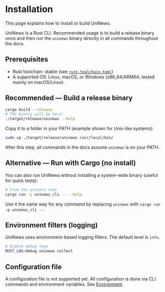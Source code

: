 # Installation

This page explains how to install or build UniNews.

UniNews is a Rust CLI. Recommended usage is to build a release binary once and then run the `uninews` binary directly in all commands throughout the docs.

## Prerequisites

- Rust toolchain: stable (see [`rust-toolchain.toml`](../rust-toolchain.toml))
- A supported OS: Linux, macOS, or Windows (x86_64/ARM64; tested mainly on macOS/Linux).

## Recommended — Build a release binary

```bash
cargo build --release
# The binary will be here:
./target/release/uninews --help
```

Copy it to a folder in your PATH (example shown for Unix-like systems):

```bash
sudo cp ./target/release/uninews /usr/local/bin/
```

After this step, all commands in the docs assume `uninews` is on your PATH.

## Alternative — Run with Cargo (no install)

You can also run UniNews without installing a system-wide binary (useful for quick tests):

```bash
# From the project root
cargo run -p uninews_cli -- --help
```

Use it the same way for any command by replacing `uninews` with `cargo run -p uninews_cli --`.

## Environment filters (logging)

UniNews uses environment-based logging filters. The default level is `info`.

```bash
# Enable debug logs
RUST_LOG=debug uninews collect
```

## Configuration file

A configuration file is not supported yet. All configuration is done via CLI commands and environment variables. See [Environment](./environment.md).
